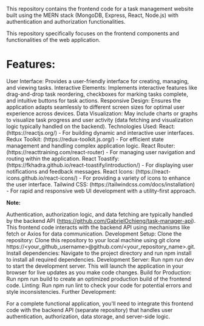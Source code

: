 This repository contains the frontend code for a task management website built using the MERN stack (MongoDB, Express, React, Node.js) with authentication and authorization functionalities.

This repository specifically focuses on the frontend components and functionalities of the web application.

<h1> Features: </h1>
User Interface: Provides a user-friendly interface for creating, managing, and viewing tasks.
Interactive Elements: Implements interactive features like drag-and-drop task reordering, checkboxes for marking tasks complete, and intuitive buttons for task actions.
Responsive Design: Ensures the application adapts seamlessly to different screen sizes for optimal user experience across devices.
Data Visualization: May include charts or graphs to visualize task progress and user activity (data fetching and visualization logic typically handled on the backend).
Technologies Used:
React: (https://reactjs.org/) - For building dynamic and interactive user interfaces.
Redux Toolkit: (https://redux-toolkit.js.org/) - For efficient state management and handling complex application logic.
React Router: (https://reacttraining.com/react-router) - For managing user navigation and routing within the application.
React Toastify: (https://fkhadra.github.io/react-toastify/introduction/) - For displaying user notifications and feedback messages.
React Icons: (https://react-icons.github.io/react-icons/) - For providing a variety of icons to enhance the user interface.
Tailwind CSS: (https://tailwindcss.com/docs/installation) - For rapid and responsive web UI development with a utility-first approach.

**Note:**

Authentication, authorization logic, and data fetching are typically handled by the backend API (https://github.com/GabrielOchieng/task-manager-api).
This frontend code interacts with the backend API using mechanisms like fetch or Axios for data communication.
Development Setup:
Clone the repository: Clone this repository to your local machine using git clone https://<your_github_username>@github.com/<your_repository_name>.git.
Install dependencies: Navigate to the project directory and run npm install to install all required dependencies.
Development Server: Run npm run dev to start the development server. This will launch the application in your browser for live updates as you make code changes.
Build for Production: Run npm run build to create an optimized production build of the frontend code.
Linting: Run npm run lint to check your code for potential errors and style inconsistencies.
Further Development:

For a complete functional application, you'll need to integrate this frontend code with the backend API (separate repository) that handles user authentication, authorization, data storage, and server-side logic.
